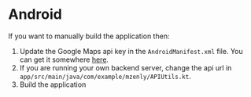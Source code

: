 # Android
If you want to manually build the application then:
1. Update the Google Maps api key in the `AndroidManifest.xml` file. You can get it somewhere [here](https://console.cloud.google.com/google/maps-apis/credentials).
2. If you are running your own backend server, change the api url in `app/src/main/java/com/example/mzenly/APIUtils.kt`.
3. Build the application
